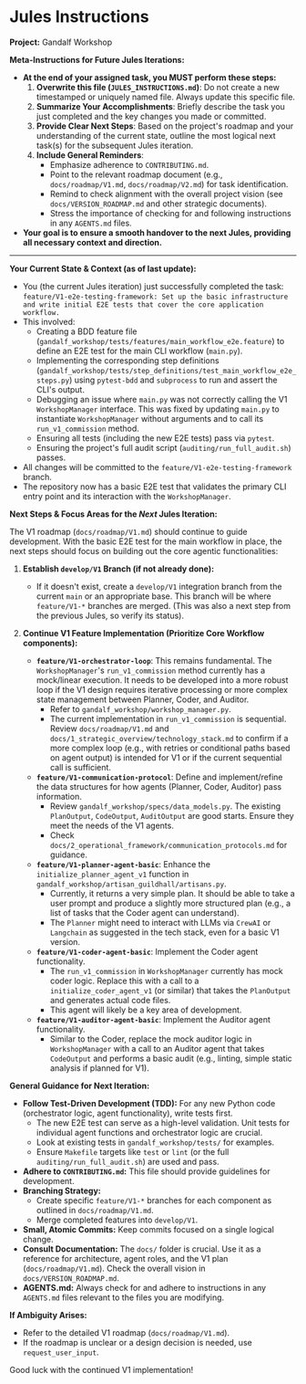 # Jules Instructions

**Project:** Gandalf Workshop

**Meta-Instructions for Future Jules Iterations:**
*   **At the end of your assigned task, you MUST perform these steps:**
    1.  **Overwrite this file (`JULES_INSTRUCTIONS.md`)**: Do not create a new timestamped or uniquely named file. Always update this specific file.
    2.  **Summarize Your Accomplishments**: Briefly describe the task you just completed and the key changes you made or committed.
    3.  **Provide Clear Next Steps**: Based on the project's roadmap and your understanding of the current state, outline the most logical next task(s) for the subsequent Jules iteration.
    4.  **Include General Reminders**:
        *   Emphasize adherence to `CONTRIBUTING.md`.
        *   Point to the relevant roadmap document (e.g., `docs/roadmap/V1.md`, `docs/roadmap/V2.md`) for task identification.
        *   Remind to check alignment with the overall project vision (see `docs/VERSION_ROADMAP.md` and other strategic documents).
        *   Stress the importance of checking for and following instructions in any `AGENTS.md` files.
*   **Your goal is to ensure a smooth handover to the next Jules, providing all necessary context and direction.**

---

**Your Current State & Context (as of last update):**
*   You (the current Jules iteration) just successfully completed the task: `feature/V1-e2e-testing-framework: Set up the basic infrastructure and write initial E2E tests that cover the core application workflow.`
*   This involved:
    *   Creating a BDD feature file (`gandalf_workshop/tests/features/main_workflow_e2e.feature`) to define an E2E test for the main CLI workflow (`main.py`).
    *   Implementing the corresponding step definitions (`gandalf_workshop/tests/step_definitions/test_main_workflow_e2e_steps.py`) using `pytest-bdd` and `subprocess` to run and assert the CLI's output.
    *   Debugging an issue where `main.py` was not correctly calling the V1 `WorkshopManager` interface. This was fixed by updating `main.py` to instantiate `WorkshopManager` without arguments and to call its `run_v1_commission` method.
    *   Ensuring all tests (including the new E2E tests) pass via `pytest`.
    *   Ensuring the project's full audit script (`auditing/run_full_audit.sh`) passes.
*   All changes will be committed to the `feature/V1-e2e-testing-framework` branch.
*   The repository now has a basic E2E test that validates the primary CLI entry point and its interaction with the `WorkshopManager`.

**Next Steps & Focus Areas for the *Next* Jules Iteration:**

The V1 roadmap (`docs/roadmap/V1.md`) should continue to guide development. With the basic E2E test for the main workflow in place, the next steps should focus on building out the core agentic functionalities:

1.  **Establish `develop/V1` Branch (if not already done):**
    *   If it doesn't exist, create a `develop/V1` integration branch from the current `main` or an appropriate base. This branch will be where `feature/V1-*` branches are merged. (This was also a next step from the previous Jules, so verify its status).

2.  **Continue V1 Feature Implementation (Prioritize Core Workflow components):**
    *   **`feature/V1-orchestrator-loop`**: This remains fundamental. The `WorkshopManager`'s `run_v1_commission` method currently has a mock/linear execution. It needs to be developed into a more robust loop if the V1 design requires iterative processing or more complex state management between Planner, Coder, and Auditor.
        *   Refer to `gandalf_workshop/workshop_manager.py`.
        *   The current implementation in `run_v1_commission` is sequential. Review `docs/roadmap/V1.md` and `docs/1_strategic_overview/technology_stack.md` to confirm if a more complex loop (e.g., with retries or conditional paths based on agent output) is intended for V1 or if the current sequential call is sufficient.
    *   **`feature/V1-communication-protocol`**: Define and implement/refine the data structures for how agents (Planner, Coder, Auditor) pass information.
        *   Review `gandalf_workshop/specs/data_models.py`. The existing `PlanOutput`, `CodeOutput`, `AuditOutput` are good starts. Ensure they meet the needs of the V1 agents.
        *   Check `docs/2_operational_framework/communication_protocols.md` for guidance.
    *   **`feature/V1-planner-agent-basic`**: Enhance the `initialize_planner_agent_v1` function in `gandalf_workshop/artisan_guildhall/artisans.py`.
        *   Currently, it returns a very simple plan. It should be able to take a user prompt and produce a slightly more structured plan (e.g., a list of tasks that the Coder agent can understand).
        *   The `Planner` might need to interact with LLMs via `CrewAI` or `Langchain` as suggested in the tech stack, even for a basic V1 version.
    *   **`feature/V1-coder-agent-basic`**: Implement the Coder agent functionality.
        *   The `run_v1_commission` in `WorkshopManager` currently has mock coder logic. Replace this with a call to a `initialize_coder_agent_v1` (or similar) that takes the `PlanOutput` and generates actual code files.
        *   This agent will likely be a key area of development.
    *   **`feature/V1-auditor-agent-basic`**: Implement the Auditor agent functionality.
        *   Similar to the Coder, replace the mock auditor logic in `WorkshopManager` with a call to an Auditor agent that takes `CodeOutput` and performs a basic audit (e.g., linting, simple static analysis if planned for V1).

**General Guidance for Next Iteration:**

*   **Follow Test-Driven Development (TDD):** For any new Python code (orchestrator logic, agent functionality), write tests first.
    *   The new E2E test can serve as a high-level validation. Unit tests for individual agent functions and orchestrator logic are crucial.
    *   Look at existing tests in `gandalf_workshop/tests/` for examples.
    *   Ensure `Makefile` targets like `test` or `lint` (or the full `auditing/run_full_audit.sh`) are used and pass.
*   **Adhere to `CONTRIBUTING.md`:** This file should provide guidelines for development.
*   **Branching Strategy:**
    *   Create specific `feature/V1-*` branches for each component as outlined in `docs/roadmap/V1.md`.
    *   Merge completed features into `develop/V1`.
*   **Small, Atomic Commits:** Keep commits focused on a single logical change.
*   **Consult Documentation:** The `docs/` folder is crucial. Use it as a reference for architecture, agent roles, and the V1 plan (`docs/roadmap/V1.md`). Check the overall vision in `docs/VERSION_ROADMAP.md`.
*   **AGENTS.md:** Always check for and adhere to instructions in any `AGENTS.md` files relevant to the files you are modifying.

**If Ambiguity Arises:**
*   Refer to the detailed V1 roadmap (`docs/roadmap/V1.md`).
*   If the roadmap is unclear or a design decision is needed, use `request_user_input`.

Good luck with the continued V1 implementation!

